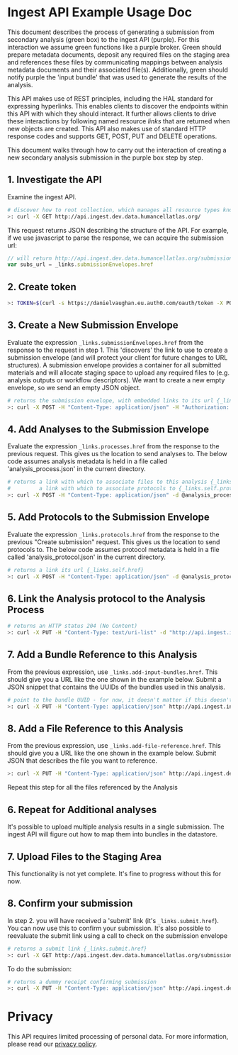 # Ingest API Example Usage Doc

This document describes the process of generating a submission from secondary analysis (green box) to the ingest API (purple). For this interaction we assume green functions like a purple broker. Green should prepare metadata documents, deposit any required files on the staging area and references these files by communicating mappings between analysis metadata documents and their associated file(s). Additionally, green should notify purple the 'input bundle' that was used to generate the results of the analysis.

This API makes use of REST principles, including the HAL standard for expressing hyperlinks. This enables clients to discover the endpoints within this API with which they should interact. It further allows clients to drive these interactions by following named resource _links_ that are returned when new objects are created. This API also makes use of standard HTTP response codes and supports GET, POST, PUT and DELETE operations.

This document walks through how to carry out the interaction of creating a new secondary analysis submission in the purple box step by step.

## 1. Investigate the API

Examine the ingest API.

```bash
# discover how to root collection, which manages all resource types known to this API
>: curl -X GET http://api.ingest.dev.data.humancellatlas.org/
```

This request returns JSON describing the structure of the API. For example, if we use javascript to parse the response, we can acquire the submission url:
```javascript
// will return http://api.ingest.dev.data.humancellatlas.org/submissionEnvelopes
var subs_url = _links.submissionEnvelopes.href
```
## 2. Create token

```bash
>: TOKEN=$(curl -s https://danielvaughan.eu.auth0.com/oauth/token -X POST -H "Content-Type: application/json"  -d @auth0.json | python -c 'import sys, json; print json.load(sys.stdin)["access_token"]')
```

## 3. Create a New Submission Envelope

Evaluate the expression `_links.submissionEnvelopes.href` from the response to the request in step 1. This 'discovers' the link to use to create a submission envelope (and will protect your client for future changes to URL structures). A submission envelope provides a container for all submitted materials and will allocate staging space to upload any required files to (e.g. analysis outputs or workflow descriptors). We want to create a new empty envelope, so we send an empty JSON object.

```bash
# returns the submission envelope, with embedded links to its url {_links.self.href} and a link to use to create assays {_links.processes}
>: curl -X POST -H "Content-Type: application/json" -H "Authorization: Bearer $TOKEN"  "http://api.ingest.integration.data.humancellatlas.org/submissionEnvelopes" -d {}
```

## 4. Add Analyses to the Submission Envelope

Evaluate the expression `_links.processes.href` from the response to the previous request. This gives us the location to send analyses to. The below code assumes analysis metadata is held in a file called 'analysis_process.json' in the current directory.

```bash
# returns a link with which to associate files to this analysis {_links.add-file-reference.href} 
#         a link with which to associate protocols to {_links.self.protocols}
>: curl -X POST -H "Content-Type: application/json" -d @analysis_process.json http://api.ingest.integration.data.humancellatlas.org/submissionEnvelopes/5b769dc51c022d00079f1d8f/processes
```

## 5. Add Protocols to the Submission Envelope

Evaluate the expression `_links.protocols.href` from the response to the previous "Create submission" request. This gives us the location to send protocols to. The below code assumes protocol metadata is held in a file called 'analysis_protocol.json' in the current directory.

```bash
# returns a link its url {_links.self.href}
>: curl -X POST -H "Content-Type: application/json" -d @analysis_protocol.json http://api.ingest.integration.data.humancellatlas.org/submissionEnvelopes/5b769dc51c022d00079f1d8f/protocols
```

## 6. Link the Analysis protocol to the Analysis Process

```bash
# returns an HTTP status 204 (No Content)
>: curl -X PUT -H "Content-Type: text/uri-list" -d "http://api.ingest.integration.data.humancellatlas.org/protocols/5b769e991c022d00079f1d95" "http://api.ingest.integration.data.humancellatlas.org/processes/5b769e3d1c022d00079f1d92/protocols"
```

## 7. Add a Bundle Reference to this Analysis

From the previous expression, use `_links.add-input-bundles.href`. This should give you a URL like the one shown in the example below. Submit a JSON snippet that contains the UUIDs of the bundles used in this analysis.

```bash
# point to the bundle UUID - for now, it doesn't matter if this doesn't exist (in future this will fail)
>: curl -X PUT -H "Content-Type: application/json" http://api.ingest.integration.data.humancellatlas.org/processes/5b769e3d1c022d00079f1d92/bundleReferences -d '{ "bundleUuids" : ["e177fe37-1b35-4d52-9df3-e854c5d59306"]}'
```

## 8. Add a File Reference to this Analysis

From the previous expression, use `_links.add-file-reference.href`. This should give you a URL like the one shown in the example below. Submit JSON that describes the file you want to reference.

```bash
>: curl -X PUT -H "Content-Type: application/json" http://api.ingest.dev.data.humancellatlas.org/analyses/{analysis_id}/fileReference -d '{"fileName": "ERR1630013.fastq.gz", "content": {"lane": 1, "type": "reads", "name": "ERR1630013.fastq.gz", "format": ".fastq.gz"}}'
```

Repeat this step for all the files referenced by the Analysis

## 6. Repeat for Additional analyses

It's possible to upload multiple analysis results in a single submission. The ingest API will figure out how to map them into bundles in the datastore.

## 7. Upload Files to the Staging Area

This functionality is not yet complete. It's fine to progress without this for now.

## 8. Confirm your submission

In step 2. you will have received a 'submit' link (it's `_links.submit.href`). You can now use this to confirm your submission. It's also possible to reevaluate the submit link using a call to check on the submission envelope

```bash
# returns a submit link {_links.submit.href}
>: curl -X GET http://api.ingest.dev.data.humancellatlas.org/submissionEnvelopes/{sub_id}
```

To do the submission:

```bash
# returns a dummy receipt confirming submission
>: curl -X PUT -H "Content-Type: application/json" http://api.ingest.dev.data.humancellatlas.org/submissionEnvelopes/{sub_id}/submissionEvent
```

# Privacy
This API requires limited processing of personal data. For more information, please read our [privacy policy](http://www.ebi.ac.uk/data-protection/privacy-notice/human-cell-atlas-ingest-access-service).
